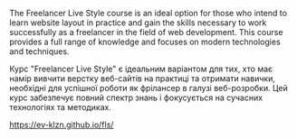 The Freelancer Live Style course is an ideal option for those who intend to learn website layout in practice and gain the skills necessary to work successfully as a freelancer in the field of web development. This course provides a full range of knowledge and focuses on modern technologies and techniques.

Курс "Freelancer Live Style" є ідеальним варіантом для тих, хто має намір вивчити верстку веб-сайтів на практиці та отримати навички, необхідні для успішної роботи як фрілансер в галузі веб-розробки. Цей курс забезпечує повний спектр знань і фокусується на сучасних технологіях та методиках.

https://ev-klzn.github.io/fls/

